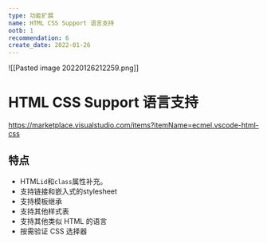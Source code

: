 ```yaml
---
type: 功能扩展
name: HTML CSS Support 语言支持
ootb: 1
recommendation: 6
create_date: 2022-01-26
---
```



![[Pasted image 20220126212259.png]]

# HTML CSS Support 语言支持

https://marketplace.visualstudio.com/items?itemName=ecmel.vscode-html-css

## 特点

-   HTML`id`和`class`属性补充。
-   支持链接和嵌入式的stylesheet
-   支持模板继承
-   支持其他样式表
-   支持其他类似 HTML 的语言
-   按需验证 CSS 选择器

